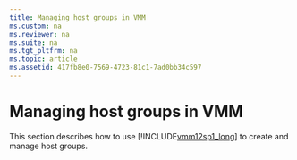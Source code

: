 ```yaml
---
title: Managing host groups in VMM
ms.custom: na
ms.reviewer: na
ms.suite: na
ms.tgt_pltfrm: na
ms.topic: article
ms.assetid: 417fb8e0-7569-4723-81c1-7ad0bb34c597
---
```

# Managing host groups in VMM
This section describes how to use [!INCLUDE[vmm12sp1_long](../../includes/vmm12sp1_long_md.md)] to create and manage host groups. 

